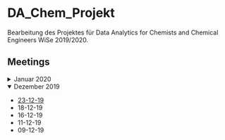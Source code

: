# DA_Chem_Projekt

Bearbeitung des Projektes für Data Analytics for Chemists and Chemical Engineers WiSe 2019/2020.

## Meetings

<details>
<summary> Januar 2020 </summary>
  
  * [02-01-19](meetings/2020-01-02.md) ?
</details>

<details open>
<summary>Dezember 2019</summary>
  
  * [23-12-19](meetings/2019-12-23.md)
  * 18-12-19
  * 16-12-19
  * 11-12-19
  * 09-12-19

</details>
